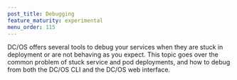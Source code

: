 ```yaml
---
post_title: Debugging
feature_maturity: experimental
menu_order: 115
---
```


DC/OS offers several tools to debug your services when they are stuck in deployment or are not behaving as you expect. This topic goes over the common problem of stuck service and pod deployments, and how to debug from both the DC/OS CLI and the DC/OS web interface.
